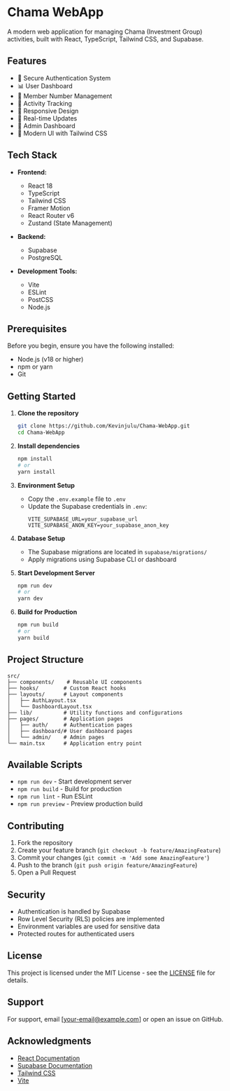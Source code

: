 # Chama WebApp

A modern web application for managing Chama (Investment Group) activities, built with React, TypeScript, Tailwind CSS, and Supabase.

## Features

- 🔐 Secure Authentication System
- 📊 User Dashboard
- 👥 Member Number Management
- 🎯 Activity Tracking
- 📱 Responsive Design
- 🔄 Real-time Updates
- 👑 Admin Dashboard
- 🎨 Modern UI with Tailwind CSS

## Tech Stack

- **Frontend:**

  - React 18
  - TypeScript
  - Tailwind CSS
  - Framer Motion
  - React Router v6
  - Zustand (State Management)

- **Backend:**

  - Supabase
  - PostgreSQL

- **Development Tools:**
  - Vite
  - ESLint
  - PostCSS
  - Node.js

## Prerequisites

Before you begin, ensure you have the following installed:

- Node.js (v18 or higher)
- npm or yarn
- Git

## Getting Started

1. **Clone the repository**

   ```bash
   git clone https://github.com/Kevinjulu/Chama-WebApp.git
   cd Chama-WebApp
   ```

2. **Install dependencies**

   ```bash
   npm install
   # or
   yarn install
   ```

3. **Environment Setup**

   - Copy the `.env.example` file to `.env`
   - Update the Supabase credentials in `.env`:
     ```env
     VITE_SUPABASE_URL=your_supabase_url
     VITE_SUPABASE_ANON_KEY=your_supabase_anon_key
     ```

4. **Database Setup**

   - The Supabase migrations are located in `supabase/migrations/`
   - Apply migrations using Supabase CLI or dashboard

5. **Start Development Server**

   ```bash
   npm run dev
   # or
   yarn dev
   ```

6. **Build for Production**
   ```bash
   npm run build
   # or
   yarn build
   ```

## Project Structure

```
src/
├── components/    # Reusable UI components
├── hooks/        # Custom React hooks
├── layouts/      # Layout components
│   ├── AuthLayout.tsx
│   └── DashboardLayout.tsx
├── lib/          # Utility functions and configurations
├── pages/        # Application pages
│   ├── auth/     # Authentication pages
│   ├── dashboard/# User dashboard pages
│   └── admin/    # Admin pages
└── main.tsx      # Application entry point
```

## Available Scripts

- `npm run dev` - Start development server
- `npm run build` - Build for production
- `npm run lint` - Run ESLint
- `npm run preview` - Preview production build

## Contributing

1. Fork the repository
2. Create your feature branch (`git checkout -b feature/AmazingFeature`)
3. Commit your changes (`git commit -m 'Add some AmazingFeature'`)
4. Push to the branch (`git push origin feature/AmazingFeature`)
5. Open a Pull Request

## Security

- Authentication is handled by Supabase
- Row Level Security (RLS) policies are implemented
- Environment variables are used for sensitive data
- Protected routes for authenticated users

## License

This project is licensed under the MIT License - see the [LICENSE](LICENSE) file for details.

## Support

For support, email [your-email@example.com] or open an issue on GitHub.

## Acknowledgments

- [React Documentation](https://react.dev)
- [Supabase Documentation](https://supabase.com/docs)
- [Tailwind CSS](https://tailwindcss.com)
- [Vite](https://vitejs.dev)
